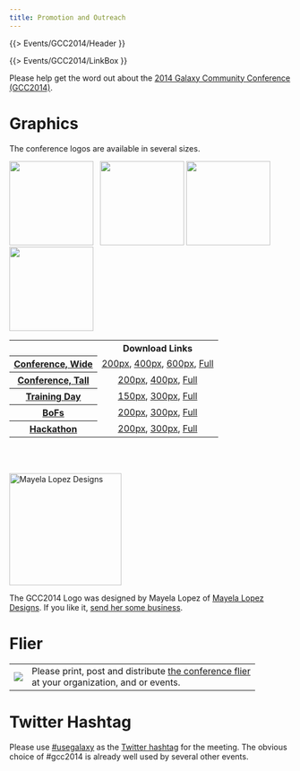 ```yaml
---
title: Promotion and Outreach
---
```

{{> Events/GCC2014/Header }}

{{> Events/GCC2014/LinkBox }}



Please help get the word out about the [2014 Galaxy Community Conference (GCC2014)](/src/events/gcc2014/promotion//index.md). 

# Graphics

The conference logos are available in several sizes.

<div class='left center'><img src="/src/images/logos/GCC2014LogoTall200.png" alt="" height="150" /> &nbsp; <img src="/src/images/logos/GCC2014TDLogo300.png" alt="" height="150" />
<img src="/src/images/logos/GCC2014BoFLogo200.png" alt="" height="150" />
<img src="/src/images/logos/GCC2014HackLogo200.png" alt="" height="150" />
</div>

<table>
  <tr>
    <td style=" border: none;"> </td>
    <th> Download Links </th>
  </tr>
  <tr>
    <th> <a href='/src/events/gcc2014/promotion/Program/index.md'>Conference, Wide</a> </th>
    <td style=" text-align: center;"> <a href='/src/images/logos/GCC2014LogoWide200.png'>200px</a>, <a href='/src/images/logos/GCC2014LogoWide400.png'>400px</a>, <a href='/src/images/logos/GCC2014LogoWide600.png'>600px</a>, <a href='/src/images/logos/GCC2014LogoWideBig.png'>Full</a> </td>
  </tr>
  <tr>
    <th> <a href='/src/events/gcc2014/promotion/Program/index.md'>Conference, Tall</a> </th>
    <td style=" text-align: center;"> <a href='/src/images/logos/GCC2014LogoTall200.png'>200px</a>, <a href='/src/images/logos/GCC2014LogoTall400.png'>400px</a>, <a href='/src/images/logos/GCC2014LogoWideBig.png'>Full</a> </td>
  </tr>
  <tr>
    <th> <a href='/src/events/gcc2014/promotion/TrainingDay/index.md'>Training Day</a> </th>
    <td style=" text-align: center;"> <a href='/src/images/logos/GCC2014TDLogo150.png'>150px</a>, <a href='/src/images/logos/GCC2014TDLogo300.png'>300px</a>, <a href='/src/images/logos/GCC2014TDLogoBig.png'>Full</a> </td>
  </tr>
  <tr>
    <th> <a href='/src/events/gcc2014/promotion/BoFs/index.md'>BoFs</a> </th>
    <td style=" text-align: center;"> <a href='/src/images/logos/GCC2014BoFLogo200.png'>200px</a>, <a href='/src/images/logos/GCC2014BoFLogo300.png'>300px</a>, <a href='/src/images/logos/GCC2014BoFLogoBig.png'>Full</a> </td>
  </tr>
  <tr>
    <th> <a href='/src/events/gcc2014/promotion/Hackathon/index.md'>Hackathon</a> </th>
    <td style=" text-align: center;"> <a href='/src/images/logos/GCC2014HackLogo200.png'>200px</a>, <a href='/src/images/logos/GCC2014HackLogo300.png'>300px</a>, <a href='/src/images/logos/GCC2014HackLogoBig.png'>Full</a> </td>
  </tr>
</table>


<br /><br />
<div class='right'><a href='http://www.mayelalopez.com/'><img src="/src/events/gcc2014/promotion/MayelaLopezDesignsLogo.png" alt="Mayela Lopez Designs" width="200" /></a></div>

The GCC2014 Logo was designed by Mayela Lopez of [Mayela Lopez Designs](http://www.mayelalopez.com/).  If you like it, [send her some business](http://www.mayelalopez.com/#!contact).

# Flier

<table>
  <tr>
    <td style=" border: none;"> <a href='PLACEHOLDER_ATTACHMENT_URL/src/GCC2014Flier.pdf'><img src="/src/events/gcc2014/promotion/GCC2014FlierThumb.png" /></a> </td>
    <td style=" border: none;"> Please print, post and distribute <a href='PLACEHOLDER_ATTACHMENT_URL/src/GCC2014Flier.pdf'>the conference flier</a><br />at your organization, and or events.  </td>
  </tr>
</table>


# Twitter Hashtag

Please use [#usegalaxy](http://twitter.com/#!/search/%23usegalaxy) as the [Twitter hashtag](/src/galaxy-on-twitter/index.md) for the meeting. The obvious choice of #gcc2014 is already well used by several other events.
